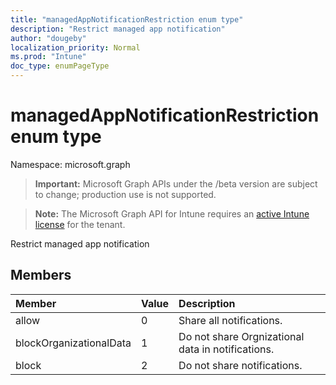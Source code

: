 ```yaml
---
title: "managedAppNotificationRestriction enum type"
description: "Restrict managed app notification"
author: "dougeby"
localization_priority: Normal
ms.prod: "Intune"
doc_type: enumPageType
---
```


# managedAppNotificationRestriction enum type

Namespace: microsoft.graph

> **Important:** Microsoft Graph APIs under the /beta version are subject to change; production use is not supported.

> **Note:** The Microsoft Graph API for Intune requires an [active Intune license](https://go.microsoft.com/fwlink/?linkid=839381) for the tenant.

Restrict managed app notification

## Members
|Member|Value|Description|
|:---|:---|:---|
|allow|0|Share all notifications.|
|blockOrganizationalData|1|Do not share Orgnizational data in notifications.|
|block|2|Do not share notifications.|



